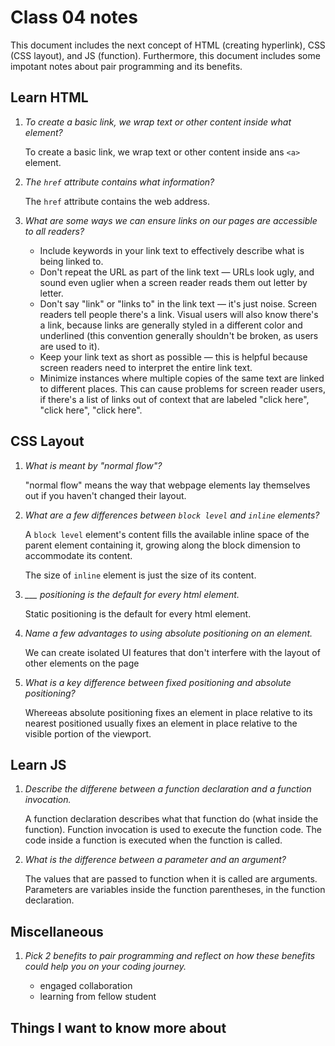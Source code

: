 # Class 04 notes

This document includes the next concept of HTML (creating hyperlink), CSS (CSS layout), and JS (function). Furthermore, this document includes some impotant notes about pair programming and its benefits.

## Learn HTML

1. *To create a basic link, we wrap text or other content inside what element?*

    To create a basic link, we wrap text or other content inside ans `<a>` element.

2. *The `href` attribute contains what information?*

    The `href` attribute contains the web address. 

3. *What are some ways we can ensure links on our pages are accessible to all readers?*

    - Include keywords in your link text to effectively describe what is being linked to.
    - Don't repeat the URL as part of the link text — URLs look ugly, and sound even uglier when a screen reader reads them out letter by letter.
    - Don't say "link" or "links to" in the link text — it's just noise. Screen readers tell people there's a link. Visual users will also know there's a link, because links are generally styled in a different color and underlined (this convention generally shouldn't be broken, as users are used to it).
    - Keep your link text as short as possible — this is helpful because screen readers need to interpret the entire link text.
    - Minimize instances where multiple copies of the same text are linked to different places. This can cause problems for screen reader users, if there's a list of links out of context that are labeled "click here", "click here", "click here".

## CSS Layout

1. *What is meant by "normal flow"?*

    "normal flow" means the way that webpage elements lay themselves out if you haven't changed their layout.

2. *What are a few differences between `block level` and `inline` elements?*

    A `block level` element's content fills the available inline space of the parent element containing it, growing along the block dimension to accommodate its content.

    The size of `inline` element is just the size of its content.

3. *___ positioning is the default for every html element.*

    Static positioning is the default for every html element.

4. *Name a few advantages to using absolute positioning on an element.*

    We can create isolated UI features that don't interfere with the layout of other elements on the page

5. *What is a key difference between fixed positioning and absolute positioning?*

    Whereeas absolute positioning fixes an element in place relative to its nearest positioned usually fixes an element in place relative to the visible portion of the viewport.

## Learn JS

1. *Describe the differene between a function declaration and a function invocation.*

    A function declaration describes what that function do (what inside the function). Function invocation is used to execute the function code. The code inside a function is executed when the function is called.

2. *What is the difference between a parameter and an argument?*

    The values that are passed to function when it is called are arguments. Parameters are variables inside the function parentheses, in the function declaration.

## Miscellaneous

1. *Pick 2 benefits to pair programming and reflect on how these benefits could help you on your coding journey.*

    - engaged collaboration
    - learning from fellow student

## Things I want to know more about


